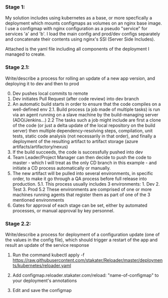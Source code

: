 ### Stage 1:
My solution includes using kubernetes as a base, or more specfically a deployment which mounts configmaps as volumes on an nginx base image.
I use a configmap with nginx configuration as a pseudo "service" for services 'a' and 'b'.
I load the main config and prod/dev configs separately and concatenate their contents using nginx's SSI (Server Side Includes).

Attached is the yaml file including all components of the deployment I managed to create.

### Stage 2.1:
Write/describe a process for rolling an update of a new app version, and deploying it to dev and then to prod

0. Dev pushes local commits to remote
1. Dev initiates Pull Request (after code review) into dev branch
2. An automatic build starts in order to ensure that the code compiles on a well-defined env
	2.1. Build process (a job made of multiple tasks) is run via an agent running on a slave machine by the build-managing server (ADO/Jenkins...)
	2.2 The tasks such a job might include are first a clone of the code (or just a delta update of the local repository on the build server) then multiple dependency-resolving steps, compilation, unit tests, static code analysis (not necessarily in that order), and finally a deployment of the resulting artifact to artifact storage (azure artifacts/artifactory/nexus)
3. If the build succeeds, the code is successfully pushed into dev
4. Team Leader/Project Manager can then decide to push the code to master - which I will treat as the only CD branch in this example - and initiate a CD process automatically or manually.
5. The new artifact will be pulled into several environments, in specific order, to make it go through a QA process before full release into production.
	5.1. This process usually includes 3 environments:
		1. Dev
		2. Test
		3. Prod
	5.2 These environments are comprised of one or more machines running agents that register them as part of one of the 3 mentioned environments
6. Gates for approval of each stage can be set, either by automated processes, or manual approval by key personnel.






### Stage 2.2:
Write/describe a process for deployment of a configuration update (one of the values in the config file), which should trigger a restart of the app and result an update of the service response

1. Run the command
kubectl apply -f https://raw.githubusercontent.com/stakater/Reloader/master/deployments/kubernetes/reloader.yaml
2. Add configmap.reloader.stakater.com/reload: "name-of-configmap" to your deployment's annotations

3. Edit and save the configmap
